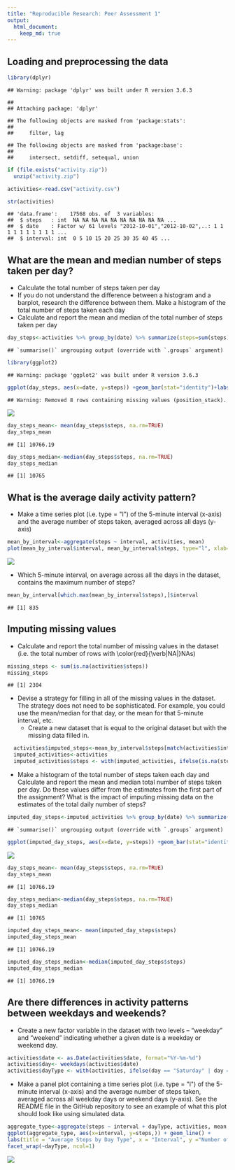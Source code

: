 ```yaml
---
title: "Reproducible Research: Peer Assessment 1"
output: 
  html_document:
    keep_md: true
---
```



## Loading and preprocessing the data


```r
library(dplyr) 
```

```
## Warning: package 'dplyr' was built under R version 3.6.3
```

```
## 
## Attaching package: 'dplyr'
```

```
## The following objects are masked from 'package:stats':
## 
##     filter, lag
```

```
## The following objects are masked from 'package:base':
## 
##     intersect, setdiff, setequal, union
```

```r
if (file.exists("activity.zip"))
  unzip("activity.zip")

activities<-read.csv("activity.csv")

str(activities)
```

```
## 'data.frame':	17568 obs. of  3 variables:
##  $ steps   : int  NA NA NA NA NA NA NA NA NA NA ...
##  $ date    : Factor w/ 61 levels "2012-10-01","2012-10-02",..: 1 1 1 1 1 1 1 1 1 1 ...
##  $ interval: int  0 5 10 15 20 25 30 35 40 45 ...
```

## What are the mean and median number of steps taken per day?
  + Calculate the total number of steps taken per day
  + If you do not understand the difference between a histogram and a barplot, research the difference between them. Make a histogram of the total number of steps taken each day
  + Calculate and report the mean and median of the total number of steps taken per day

```r
day_steps<-activities %>% group_by(date) %>% summarize(steps=sum(steps))
```

```
## `summarise()` ungrouping output (override with `.groups` argument)
```

```r
library(ggplot2)
```

```
## Warning: package 'ggplot2' was built under R version 3.6.3
```

```r
ggplot(day_steps, aes(x=date, y=steps)) +geom_bar(stat="identity")+labs(x="Date", y="Number of Steps")+ggtitle("Total Steps per Day")
```

```
## Warning: Removed 8 rows containing missing values (position_stack).
```

![](PA1_template_files/figure-html/unnamed-chunk-2-1.png)<!-- -->

```r
day_steps_mean<- mean(day_steps$steps, na.rm=TRUE)
day_steps_mean
```

```
## [1] 10766.19
```

```r
day_steps_median<-median(day_steps$steps, na.rm=TRUE)
day_steps_median
```

```
## [1] 10765
```

## What is the average daily activity pattern?
  + Make a time series plot (i.e. type = "l") of the 5-minute interval (x-axis) and the average number of steps taken, averaged across all days (y-axis)



```r
mean_by_interval<-aggregate(steps ~ interval, activities, mean)
plot(mean_by_interval$interval, mean_by_interval$steps, type="l", xlab="5 Minute Intervals", ylab="Average Number of Steps")
```

![](PA1_template_files/figure-html/unnamed-chunk-3-1.png)<!-- -->
  + Which 5-minute interval, on average across all the days in the dataset, contains the maximum number of steps?
 
 ```r
 mean_by_interval[which.max(mean_by_interval$steps),]$interval
 ```
 
 ```
 ## [1] 835
 ```

## Imputing missing values

  +  Calculate and report the total number of missing values in the dataset (i.e. the total number of rows with \color{red}{\verb|NA|}NAs)
  
  ```r
  missing_steps <- sum(is.na(activities$steps))
  missing_steps
  ```
  
  ```
  ## [1] 2304
  ```
  + Devise a strategy for filling in all of the missing values in the dataset. The strategy does not need to be sophisticated. For example, you could use the mean/median for that day, or the mean for that 5-minute interval, etc.
    + Create a new dataset that is equal to the original dataset but with the missing data filled in.
  
  ```r
    activities$imputed_steps<-mean_by_interval$steps[match(activities$interval, mean_by_interval$interval)]
    imputed_activities<-activities
    imputed_activities$steps <- with(imputed_activities, ifelse(is.na(steps), imputed_steps, steps))
  ```

  + Make a histogram of the total number of steps taken each day and Calculate and report the mean and median total number of steps taken per day. Do these values differ from the estimates from the first part of the assignment? What is the impact of imputing missing data on the estimates of the total daily number of steps?
  
  
  ```r
  imputed_day_steps<-imputed_activities %>% group_by(date) %>% summarize(steps=sum(steps))
  ```
  
  ```
  ## `summarise()` ungrouping output (override with `.groups` argument)
  ```
  
  ```r
  ggplot(imputed_day_steps, aes(x=date, y=steps)) +geom_bar(stat="identity")+labs(x="Date", y="Number of Steps")+ggtitle("Total Steps per Day - Imputed missing values")
  ```
  
  ![](PA1_template_files/figure-html/unnamed-chunk-7-1.png)<!-- -->
  
  ```r
  day_steps_mean<- mean(day_steps$steps, na.rm=TRUE)
  day_steps_mean
  ```
  
  ```
  ## [1] 10766.19
  ```
  
  ```r
  day_steps_median<-median(day_steps$steps, na.rm=TRUE)
  day_steps_median
  ```
  
  ```
  ## [1] 10765
  ```
  
  ```r
  imputed_day_steps_mean<- mean(imputed_day_steps$steps)
  imputed_day_steps_mean
  ```
  
  ```
  ## [1] 10766.19
  ```
  
  ```r
  imputed_day_steps_median<-median(imputed_day_steps$steps)
  imputed_day_steps_median 
  ```
  
  ```
  ## [1] 10766.19
  ```


## Are there differences in activity patterns between weekdays and weekends?

  + Create a new factor variable in the dataset with two levels – “weekday” and “weekend” indicating whether a given date is a weekday or weekend day.
  
  ```r
  activities$date <- as.Date(activities$date, format="%Y-%m-%d")
  activities$day<- weekdays(activities$date)
  activities$dayType <- with(activities, ifelse(day == "Saturday" | day == "Sunday", "weekend", "weekday"))
  ```
  + Make a panel plot containing a time series plot (i.e. type = "l") of the 5-minute interval (x-axis) and the average number of steps taken, averaged across all weekday days or weekend days (y-axis). See the README file in the GitHub repository to see an example of what this plot should look like using simulated data.
  
  
  ```r
  aggregate_type<-aggregate(steps ~ interval + dayType, activities, mean, na.rm=TRUE)
  ggplot(aggregate_type, aes(x=interval, y=steps,)) + geom_line() + 
  labs(title = "Average Steps by Day Type", x = "Interval", y ="Number of Steps") +
  facet_wrap(~dayType, ncol=1)
  ```
  
  ![](PA1_template_files/figure-html/unnamed-chunk-9-1.png)<!-- -->
